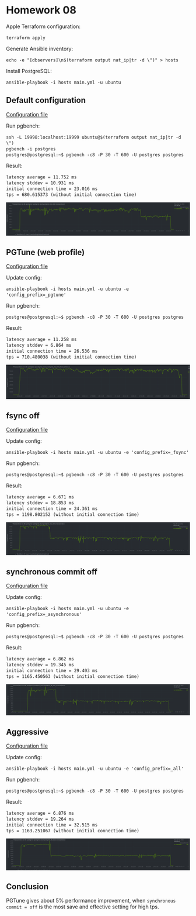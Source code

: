 # Homework 08

Apple Terraform configuration:
```
terraform apply
```

Generate Ansible inventory:
```
echo -e "[dbservers]\n$(terraform output nat_ip|tr -d \")" > hosts
```

Install PostgreSQL:
```
ansible-playbook -i hosts main.yml -u ubuntu
```

## Default configuration

[Configuration file](./postgresql.conf)

Run pgbench:
```
ssh -L 19998:localhost:19999 ubuntu@$(terraform output nat_ip|tr -d \")
pgbench -i postgres
postgres@postgresql:~$ pgbench -c8 -P 30 -T 600 -U postgres postgres
```

Result:
```
latency average = 11.752 ms
latency stddev = 10.931 ms
initial connection time = 23.016 ms
tps = 680.615373 (without initial connection time)
```

![](./img/postgresql.png)

## PGTune (web profile)

[Configuration file](./postgresql_pgtune.conf)

Update config:
```
ansible-playbook -i hosts main.yml -u ubuntu -e 'config_prefix=_pgtune'
```
Run pgbench:
```
postgres@postgresql:~$ pgbench -c8 -P 30 -T 600 -U postgres postgres
```

Result:
```
latency average = 11.258 ms
latency stddev = 6.864 ms
initial connection time = 26.536 ms
tps = 710.480038 (without initial connection time)
```

![](./img/pgtune.png)

## fsync off

[Configuration file](./postgresql_fsync.conf)

Update config: 
```
ansible-playbook -i hosts main.yml -u ubuntu -e 'config_prefix=_fsync'
```
Run pgbench:
```
postgres@postgresql:~$ pgbench -c8 -P 30 -T 600 -U postgres postgres
```

Result:
```
latency average = 6.671 ms
latency stddev = 18.853 ms
initial connection time = 24.361 ms
tps = 1198.802152 (without initial connection time)
```

![](./img/fsync.png)

## synchronous commit off

[Configuration file](./postgresql_asynchronous.conf)

Update config:
```
ansible-playbook -i hosts main.yml -u ubuntu -e 'config_prefix=_asynchronous'
```
Run pgbench:
```
postgres@postgresql:~$ pgbench -c8 -P 30 -T 600 -U postgres postgres
```

Result:
```
latency average = 6.862 ms
latency stddev = 19.345 ms
initial connection time = 29.403 ms
tps = 1165.450563 (without initial connection time)
```

![](./img/asynchronous.png)

## Aggressive

[Configuration file](./postgresql_all.conf)

Update config:
```
ansible-playbook -i hosts main.yml -u ubuntu -e 'config_prefix=_all'
```
Run pgbench:
```
postgres@postgresql:~$ pgbench -c8 -P 30 -T 600 -U postgres postgres
```

Result:
```
latency average = 6.876 ms
latency stddev = 19.264 ms
initial connection time = 32.515 ms
tps = 1163.251067 (without initial connection time)
```

![](./img/all.png)

## Conclusion

PGTune gives about 5% performance improvement, when `synchronous commit = off` is the most save and effective setting for high tps.
